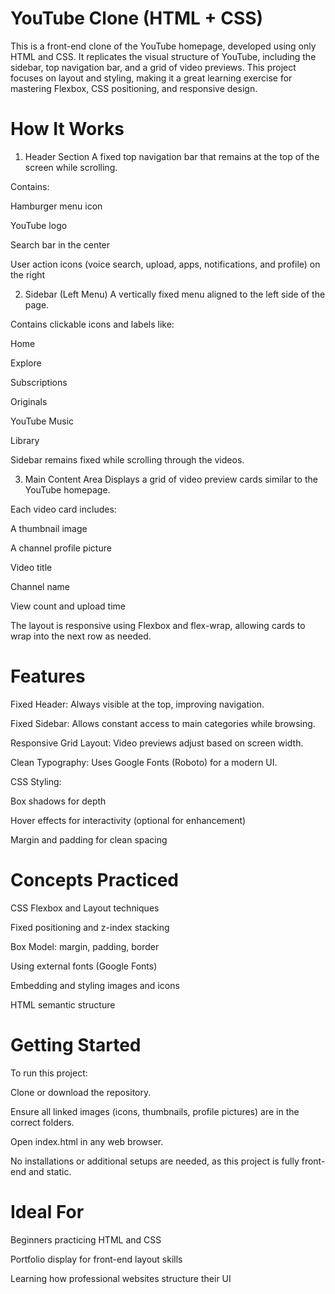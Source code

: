 # YouTube Clone (HTML + CSS)
This is a front-end clone of the YouTube homepage, developed using only HTML and CSS. It replicates the visual structure of YouTube, including the sidebar, top navigation bar, and a grid of video previews. This project focuses on layout and styling, making it a great learning exercise for mastering Flexbox, CSS positioning, and responsive design.

# How It Works
1. Header Section
A fixed top navigation bar that remains at the top of the screen while scrolling.

Contains:

Hamburger menu icon

YouTube logo

Search bar in the center

User action icons (voice search, upload, apps, notifications, and profile) on the right

2. Sidebar (Left Menu)
A vertically fixed menu aligned to the left side of the page.

Contains clickable icons and labels like:

Home

Explore

Subscriptions

Originals

YouTube Music

Library

Sidebar remains fixed while scrolling through the videos.

3. Main Content Area
Displays a grid of video preview cards similar to the YouTube homepage.

Each video card includes:

A thumbnail image

A channel profile picture

Video title

Channel name

View count and upload time

The layout is responsive using Flexbox and flex-wrap, allowing cards to wrap into the next row as needed.

# Features
Fixed Header: Always visible at the top, improving navigation.

Fixed Sidebar: Allows constant access to main categories while browsing.

Responsive Grid Layout: Video previews adjust based on screen width.

Clean Typography: Uses Google Fonts (Roboto) for a modern UI.

CSS Styling:

Box shadows for depth

Hover effects for interactivity (optional for enhancement)

Margin and padding for clean spacing

# Concepts Practiced
CSS Flexbox and Layout techniques

Fixed positioning and z-index stacking

Box Model: margin, padding, border

Using external fonts (Google Fonts)

Embedding and styling images and icons

HTML semantic structure

# Getting Started
To run this project:

Clone or download the repository.

Ensure all linked images (icons, thumbnails, profile pictures) are in the correct folders.

Open index.html in any web browser.

No installations or additional setups are needed, as this project is fully front-end and static.

# Ideal For
Beginners practicing HTML and CSS

Portfolio display for front-end layout skills

Learning how professional websites structure their UI


